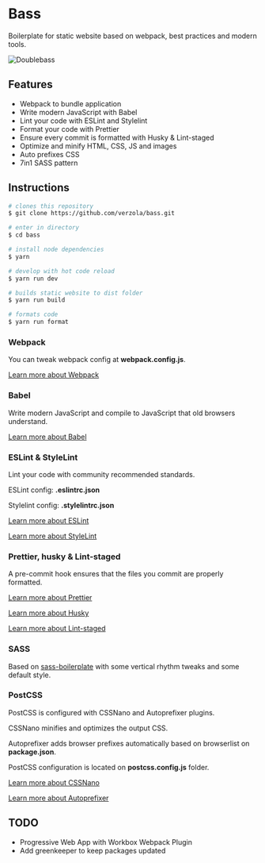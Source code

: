 # Bass

Boilerplate for static website based on webpack, best practices and modern tools.

![Doublebass](https://raw.githubusercontent.com/verzola/bass/master/src/img/bass.png)

## Features

- Webpack to bundle application
- Write modern JavaScript with Babel
- Lint your code with ESLint and Stylelint
- Format your code with Prettier
- Ensure every commit is formatted with Husky & Lint-staged
- Optimize and minify HTML, CSS, JS and images
- Auto prefixes CSS
- 7in1 SASS pattern

## Instructions

```sh
# clones this repository
$ git clone https://github.com/verzola/bass.git

# enter in directory
$ cd bass

# install node dependencies
$ yarn

# develop with hot code reload
$ yarn run dev

# builds static website to dist folder
$ yarn run build

# formats code
$ yarn run format
```

### Webpack

You can tweak webpack config at **webpack.config.js**.

[Learn more about Webpack](http://webpack.js.org/)

### Babel

Write modern JavaScript and compile to JavaScript that old browsers understand.

[Learn more about Babel](https://babeljs.io/)

### ESLint & StyleLint

Lint your code with community recommended standards.

ESLint config: **.eslintrc.json**

Stylelint config: **.stylelintrc.json**

[Learn more about ESLint](https://eslint.org/)

[Learn more about StyleLint](https://stylelint.io/)

### Prettier, husky & Lint-staged

A pre-commit hook ensures that the files you commit are properly formatted.

[Learn more about Prettier](https://prettier.io/)

[Learn more about Husky](https://github.com/typicode/husky)

[Learn more about Lint-staged](https://github.com/okonet/lint-staged)

### SASS

Based on [sass-boilerplate](https://github.com/HugoGiraudel/sass-boilerplate) with some vertical rhythm tweaks and some default style.

### PostCSS

PostCSS is configured with CSSNano and Autoprefixer plugins.

CSSNano minifies and optimizes the output CSS.

Autoprefixer adds browser prefixes automatically based on browserlist on **package.json**.

PostCSS configuration is located on **postcss.config.js** folder.

[Learn more about CSSNano](https://cssnano.co/)

[Learn more about Autoprefixer](https://autoprefixer.github.io/)

## TODO
- Progressive Web App with Workbox Webpack Plugin
- Add greenkeeper to keep packages updated
